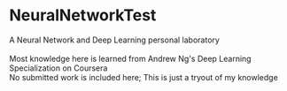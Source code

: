 # NeuralNetworkTest
A Neural Network and Deep Learning personal laboratory
<br>
<br> Most knowledge here is learned from Andrew Ng's Deep Learning Specialization on Coursera
<br> No submitted work is included here; This is just a tryout of my knowledge
